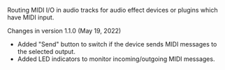 Routing MIDI I/O in audio tracks for audio effect devices or plugins which have MIDI input.

Changes in version 1.1.0 (May 19, 2022)
- Added "Send" button to switch if the device sends MIDI messages to the selected output.
- Added LED indicators to monitor incoming/outgoing MIDI messages.